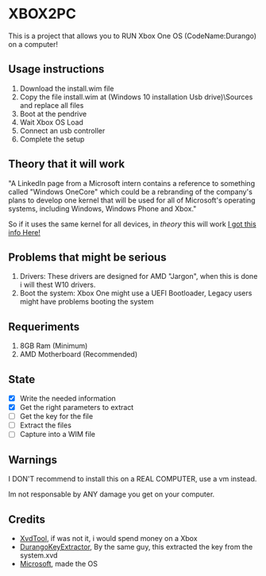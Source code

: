 # XBOX2PC

This is a project that allows you to RUN Xbox One OS (CodeName:Durango) on a computer!

## Usage instructions
1. Download the install.wim file
2. Copy the file install.wim at (Windows 10 installation Usb drive)\Sources and replace all files
3. Boot at the pendrive
4. Wait Xbox OS Load
5. Connect an usb controller
6. Complete the setup

## Theory that it will work
"A LinkedIn page from a Microsoft intern contains a reference to something called "Windows OneCore" which could be a rebranding of the company's plans to develop one kernel that will be used for all of Microsoft's operating systems, including Windows, Windows Phone and Xbox."

So if it uses the same kernel for all devices, in _*theory*_ this will work
[I got this info Here!](https://www.windowscentral.com/windows-onecore-shows-some-microsoft-linkedin-pages#:~:text=A%20LinkedIn%20page%20from%20a%20Microsoft%20intern%20contains,operating%20systems%2C%20including%20Windows%2C%20Windows%20Phone%20and%20Xbox.)

## Problems that might be serious
1. Drivers: These drivers are designed for AMD "Jargon", when this is done i will thest W10 drivers.
2. Boot the system: Xbox One might use a UEFI Bootloader, Legacy users might have problems booting the system

## Requeriments
1. 8GB Ram (Minimum)
2. AMD Motherboard (Recommended)

## State
- [X] Write the needed information
- [X] Get the right parameters to extract
- [ ] Get the key for the file
- [ ] Extract the files
- [ ] Capture into a WIM file

## Warnings
I DON'T recommend to install this on a REAL COMPUTER, use a vm instead.

Im not responsable by ANY damage you get on your computer.

## Credits
* [XvdTool](https://github.com/emoose/xvdtool), if was not it, i would spend money on a Xbox
* [DurangoKeyExtractor](https://github.com/emoose/xvdtool/tree/master/DurangoKeyExtractor), By the same guy, this extracted the key from the system.xvd
* [Microsoft](https://Microsoft.com), made the OS
